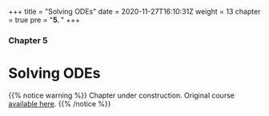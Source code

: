 +++
title = "Solving ODEs"
date = 2020-11-27T16:10:31Z
weight = 13
chapter = true
pre = "<b>5. </b>"
+++

### Chapter 5

# Solving ODEs


{{% notice warning %}}
Chapter under construction. Original course [available here](http://www.dtc.ox.ac.uk/online-learning/matlab/).
{{% /notice %}}
